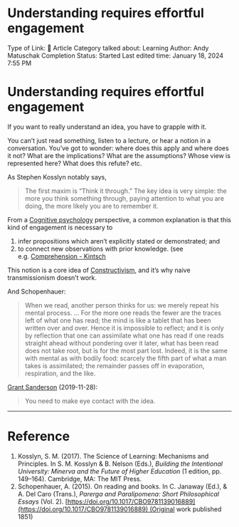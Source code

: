 # Understanding requires effortful engagement

Type of Link: 📝 Article
Category talked about: Learning
Author: Andy Matuschak
Completion Status: Started
Last edited time: January 18, 2024 7:55 PM

# **Understanding requires effortful engagement**

If you want to really understand an idea, you have to grapple with it.

You can’t just read something, listen to a lecture, or hear a notion in a conversation. You’ve got to wonder: where does this apply and where does it not? What are the implications? What are the assumptions? Whose view is represented here? What does this refute? etc.

As Stephen Kosslyn notably says,

> The first maxim is “Think it through.” The key idea is very simple: the more you think something through, paying attention to what you are doing, the more likely you are to remember it.
> 

From a [Cognitive psychology](Cognitive%20psychology.md) perspective, a common explanation is that this kind of engagement is necessary to 

1. infer propositions which aren’t explicitly stated or demonstrated; and
2. to connect new observations with prior knowledge. (see e.g. [Comprehension - Kintsch](https://notes.andymatuschak.org/zES5WRczfGgXptmM9tSCwvy)

This notion is a core idea of [Constructivism](https://notes.andymatuschak.org/zWceTLNTjH3DQ7iVpy38ocq), and it’s why naive transmissionism doesn’t work.

And Schopenhauer:

> When we read, another person thinks for us: we merely repeat his mental process. … For the more one reads the fewer are the traces left of what one has read; the mind is like a tablet that has been written over and over. Hence it is impossible to reflect; and it is only by reflection that one can assimilate what one has read if one reads straight ahead without pondering over it later, what has been read does not take root, but is for the most part lost. Indeed, it is the same with mental as with bodily food: scarcely the fifth part of what a man takes is assimilated; the remainder passes off in evaporation, respiration, and the like.
> 

[Grant Sanderson](https://notes.andymatuschak.org/zWy4kCZkWZFxRYjW7fi6Egw) (2019-11-28):

> You need to make eye contact with the idea.
> 

---

# Reference

1. Kosslyn, S. M. (2017). The Science of Learning: Mechanisms and Principles. In S. M. Kosslyn & B. Nelson (Eds.), *Building the Intentional University: Minerva and the Future of Higher Education* (1 edition, pp. 149–164). Cambridge, MA: The MIT Press.
2. Schopenhauer, A. (2015). On reading and books. In C. Janaway (Ed.), & A. Del Caro (Trans.), *Parerga and Paralipomena: Short Philosophical Essays* (Vol. 2). [https://doi.org/10.1017/CBO9781139016889](https://doi.org/10.1017/CBO9781139016889) (Original work published 1851)